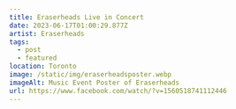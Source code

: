 ```yaml
---
title: Eraserheads Live in Concert
date: 2023-06-17T01:00:29.877Z
artist: Eraserheads
tags:
  - post
  - featured
location: Toronto
image: /static/img/eraserheadsposter.webp
imageAlt: Music Event Poster of Eraserheads
url: https://www.facebook.com/watch/?v=1560518741112446
---
```

